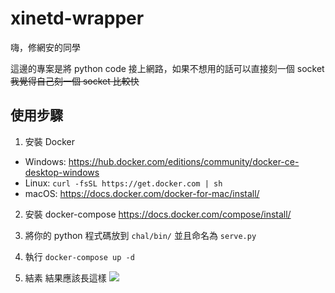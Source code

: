 xinetd-wrapper
===

嗨，修網安的同學

這邊的專案是將 python code 接上網路，如果不想用的話可以直接刻一個 socket ~~我覺得自己刻一個 socket 比較快~~

## 使用步驟

1. 安裝 Docker

- Windows: https://hub.docker.com/editions/community/docker-ce-desktop-windows
- Linux: `curl -fsSL https://get.docker.com | sh`
- macOS: https://docs.docker.com/docker-for-mac/install/

2. 安裝 docker-compose
https://docs.docker.com/compose/install/

3. 將你的 python 程式碼放到 `chal/bin/` 並且命名為 `serve.py`

4. 執行 `docker-compose up -d`

5. 結素
結果應該長這樣
![](https://github.com/racterub/xinetd-wrapper/blob/master/screenshot.png)
